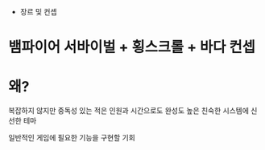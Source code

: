 * 장르 및 컨셉


# 뱀파이어 서바이벌 +  횡스크롤 + 바다 컨셉

# 왜?
복잡하지 않지만 중독성 있는
적은 인원과 시간으로도 완성도 높은
친숙한 시스템에 신선한 테마

일반적인 게임에 필요한 기능을 구현할 기회
